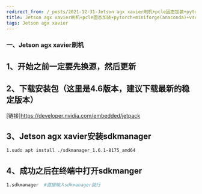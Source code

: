```yaml
---
redirect_from: /_posts/2021-12-31-Jetson agx xavier刷机+pcle固态加装+pytorch+miniforge(anaconda)+vscode+wifi+ros全套安装(亲测有效，完美通过无需踩坑).md/
title: Jetson agx xavier刷机+pcle固态加装+pytorch+miniforge(anaconda)+vscode+wifi+ros全套安装(亲测有效，完美通过无需踩坑)
tags: Jetson agx xavier
---
```


### 一、Jetson agx xavier刷机
## 1、开始之前一定要先换源，然后更新


## 2、下载安装包（这里是4.6版本，建议下载最新的稳定版本）
[链接]https://developer.nvidia.com/embedded/jetpack

## 3、Jetson agx xavier安装sdkmanager
```bash
1.sudo apt install ./sdkmanager_1.6.1-8175_amd64
```

## 4、成功之后在终端中打开sdkmanger
```bash
1.sdkmanager  #直接输入sdkmanager就行
```

